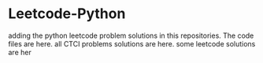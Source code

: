# Leetcode-Python
adding the python leetcode problem solutions in this repositories. 
The code files are here.
all CTCI problems solutions are here.
some leetcode solutions are her






















































































































































































































































































































































































































































































































































































































